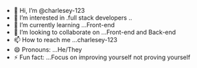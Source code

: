 - 👋 Hi, I’m @charlesey-123
- 👀 I’m interested in .full stack developers ..
- 🌱 I’m currently learning ...Front-end
- 💞️ I’m looking to collaborate on ...Front-end and Back-end 
- 📫 How to reach me ...charlesey-123
- 😄 Pronouns: ...He/They
- ⚡ Fun fact: ...Focus on improving yourself not proving yourself

<!---
charlesey-123/charlesey-123 is a ✨ special ✨ repository because its `README.md` (this file) appears on your GitHub profile.
You can click the Preview link to take a look at your changes.
--->

